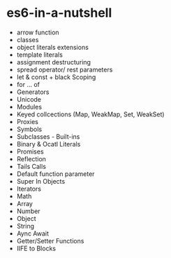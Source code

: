 # es6-in-a-nutshell
+ arrow function
+ classes
+ object literals extensions
+ template literals
+ assignment destructuring
+ spread operator/ rest parameters
+ let & const + black Scoping
+ for ... of
+ Generators
+ Unicode
+ Modules
+ Keyed collcections (Map, WeakMap, Set, WeakSet)
+ Proxies
+ Symbols
+ Subclasses - Built-ins
+ Binary & Ocatl Literals
+ Promises
+ Reflection
+ Tails Calls
+ Default function parameter
+ Super In Objects
+ Iterators
+ Math
+ Array
+ Number
+ Object
+ String
+ Aync Await
+ Getter/Setter Functions
+ IIFE to Blocks
